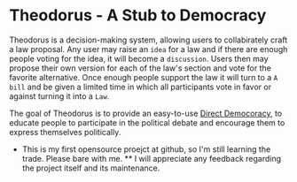 Theodorus - A Stub to Democracy
===================
Theodorus is a decision-making system, allowing users to collabirately craft a law proposal.
Any user may raise an `idea` for a law and if there are enough people voting for the idea,
it will become a `discussion`. Users then may propose their own version for each of the law's section and vote for
the favorite alternative. Once enough people support the law it will turn to a `A bill` and be given a limited
time in which all participants vote in favor or against turning it into a `Law`.

The goal of Theodorus is to provide an easy-to-use [Direct Democoracy](http://en.wikipedia.org/wiki/Direct_democracy),
to educate people to participate in the political debate and encourage them to express themselves politically.

* This is my first opensource proejct at github, so I'm still learning the trade. Please bare with me.
** I will appreciate any feedback regarding the project itself and its maintenance.